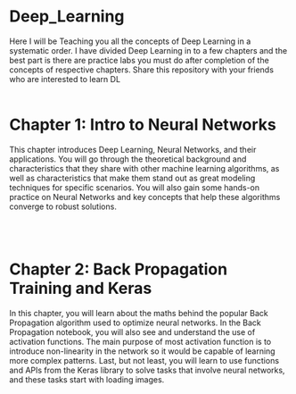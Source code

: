 # Deep_Learning
Here I will be Teaching you all the concepts of Deep Learning in a systematic order. I have divided Deep Learning in to a few chapters and the best part is there are practice labs you must do after completion of the concepts of respective chapters. Share this repository with your friends who are interested to learn DL
<br><br><h1>Chapter 1: Intro to Neural Networks</h1>
<p>This chapter introduces Deep Learning, Neural Networks, and their applications. You will go through the theoretical background and characteristics that they share with other machine learning algorithms, as well as characteristics that make them stand out as great modeling techniques for specific scenarios. You will also gain some hands-on practice on Neural Networks and key concepts that help these algorithms converge to robust solutions.</p>
<br><br><h1>Chapter 2: Back Propagation Training and Keras</h1>
<p>In this chapter, you will learn about the maths behind the popular Back Propagation algorithm used to optimize neural networks. In the Back Propagation notebook, you will also see and understand the use of activation functions. The main purpose of most activation function is to introduce non-linearity in the network so it would be capable of learning more complex patterns. Last, but not least, you will learn to use functions and APIs from the Keras library to solve tasks that involve neural networks, and these tasks start with loading images.</p>

